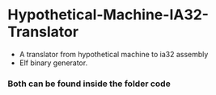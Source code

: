 # Hypothetical-Machine-IA32-Translator
* A translator from hypothetical machine to ia32 assembly  
* Elf binary generator.  
  
### Both can be found inside the folder code  
